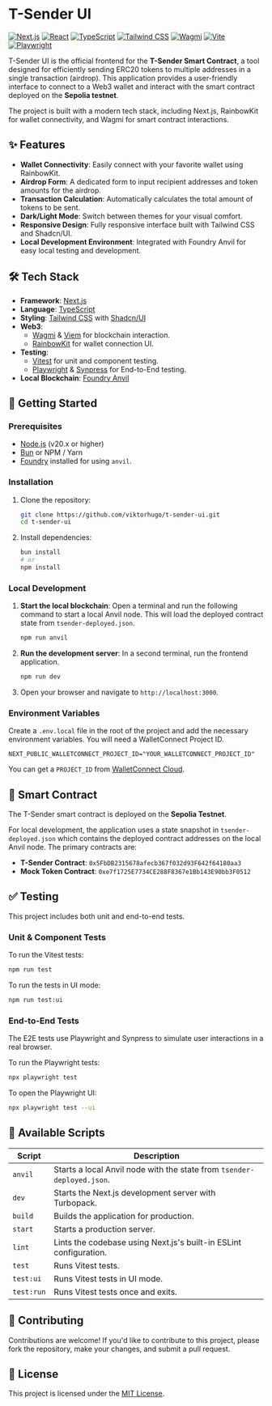 # T-Sender UI

[![Next.js](https://img.shields.io/badge/Next.js-000000?style=for-the-badge&logo=nextdotjs&logoColor=white)](https://nextjs.org/)
[![React](https://img.shields.io/badge/React-20232A?style=for-the-badge&logo=react&logoColor=61DAFB)](https://reactjs.org/)
[![TypeScript](https://img.shields.io/badge/TypeScript-007ACC?style=for-the-badge&logo=typescript&logoColor=white)](https://www.typescriptlang.org/)
[![Tailwind CSS](https://img.shields.io/badge/Tailwind_CSS-38B2AC?style=for-the-badge&logo=tailwind-css&logoColor=white)](https://tailwindcss.com/)
[![Wagmi](https://img.shields.io/badge/Wagmi-black?style=for-the-badge&logo=wagmi)](https://wagmi.sh/)
[![Vite](https://img.shields.io/badge/Vite-B73BFE?style=for-the-badge&logo=vite&logoColor=FFD62E)](https://vitejs.dev/)
[![Playwright](https://img.shields.io/badge/Playwright-2EAD33?style=for-the-badge&logo=playwright&logoColor=white)](https://playwright.dev/)

T-Sender UI is the official frontend for the **T-Sender Smart Contract**, a tool designed for efficiently sending ERC20 tokens to multiple addresses in a single transaction (airdrop). This application provides a user-friendly interface to connect to a Web3 wallet and interact with the smart contract deployed on the **Sepolia testnet**.

The project is built with a modern tech stack, including Next.js, RainbowKit for wallet connectivity, and Wagmi for smart contract interactions.

## ✨ Features

-   **Wallet Connectivity**: Easily connect with your favorite wallet using RainbowKit.
-   **Airdrop Form**: A dedicated form to input recipient addresses and token amounts for the airdrop.
-   **Transaction Calculation**: Automatically calculates the total amount of tokens to be sent.
-   **Dark/Light Mode**: Switch between themes for your visual comfort.
-   **Responsive Design**: Fully responsive interface built with Tailwind CSS and Shadcn/UI.
-   **Local Development Environment**: Integrated with Foundry Anvil for easy local testing and development.

## 🛠️ Tech Stack

-   **Framework**: [Next.js](https://nextjs.org/)
-   **Language**: [TypeScript](https://www.typescriptlang.org/)
-   **Styling**: [Tailwind CSS](https://tailwindcss.com/) with [Shadcn/UI](https://ui.shadcn.com/)
-   **Web3**:
    -   [Wagmi](https://wagmi.sh/) & [Viem](https://viem.sh/) for blockchain interaction.
    -   [RainbowKit](https://www.rainbowkit.com/) for wallet connection UI.
-   **Testing**:
    -   [Vitest](https://vitest.dev/) for unit and component testing.
    -   [Playwright](https://playwright.dev/) & [Synpress](https://github.com/Synthetixio/synpress) for End-to-End testing.
-   **Local Blockchain**: [Foundry Anvil](https://book.getfoundry.sh/anvil/)

## 🚀 Getting Started

### Prerequisites

-   [Node.js](https://nodejs.org/en/) (v20.x or higher)
-   [Bun](https://bun.sh/) or NPM / Yarn
-   [Foundry](https://getfoundry.sh/) installed for using `anvil`.

### Installation

1.  Clone the repository:
    ```bash
    git clone https://github.com/viktorhugo/t-sender-ui.git
    cd t-sender-ui
    ```

2.  Install dependencies:
    ```bash
    bun install
    # or
    npm install
    ```

### Local Development

1.  **Start the local blockchain**:
    Open a terminal and run the following command to start a local Anvil node. This will load the deployed contract state from `tsender-deployed.json`.
    ```bash
    npm run anvil
    ```

2.  **Run the development server**:
    In a second terminal, run the frontend application.
    ```bash
    npm run dev
    ```

3.  Open your browser and navigate to `http://localhost:3000`.

### Environment Variables

Create a `.env.local` file in the root of the project and add the necessary environment variables. You will need a WalletConnect Project ID.

```env
NEXT_PUBLIC_WALLETCONNECT_PROJECT_ID="YOUR_WALLETCONNECT_PROJECT_ID"
```

You can get a `PROJECT_ID` from [WalletConnect Cloud](https://cloud.walletconnect.com/).

## 📝 Smart Contract

The T-Sender smart contract is deployed on the **Sepolia Testnet**.

For local development, the application uses a state snapshot in `tsender-deployed.json` which contains the deployed contract addresses on the local Anvil node. The primary contracts are:
-   **T-Sender Contract**: `0x5FbDB2315678afecb367f032d93F642f64180aa3`
-   **Mock Token Contract**: `0xe7f1725E7734CE288F8367e1Bb143E90bb3F0512`

## ✅ Testing

This project includes both unit and end-to-end tests.

### Unit & Component Tests

To run the Vitest tests:
```bash
npm run test
```
To run the tests in UI mode:
```bash
npm run test:ui
```

### End-to-End Tests

The E2E tests use Playwright and Synpress to simulate user interactions in a real browser.

To run the Playwright tests:
```bash
npx playwright test
```
To open the Playwright UI:
```bash
npx playwright test --ui
```

## 📜 Available Scripts

| Script      | Description                                                               |
|-------------|---------------------------------------------------------------------------|
| `anvil`     | Starts a local Anvil node with the state from `tsender-deployed.json`.    |
| `dev`       | Starts the Next.js development server with Turbopack.                     |
| `build`     | Builds the application for production.                                    |
| `start`     | Starts a production server.                                               |
| `lint`      | Lints the codebase using Next.js's built-in ESLint configuration.         |
| `test`      | Runs Vitest tests.                                                        |
| `test:ui`   | Runs Vitest tests in UI mode.                                             |
| `test:run`  | Runs Vitest tests once and exits.                                         |

## 🤝 Contributing

Contributions are welcome! If you'd like to contribute to this project, please fork the repository, make your changes, and submit a pull request.

## 📄 License

This project is licensed under the [MIT License](https://opensource.org/licenses/MIT).